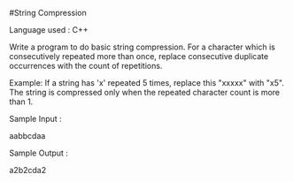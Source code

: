 #String Compression

Language used : C++

Write a program to do basic string compression. For a character which is consecutively repeated more than once, replace consecutive duplicate occurrences with the count of repetitions.

Example:
If a string has 'x' repeated 5 times, replace this "xxxxx" with "x5".
The string is compressed only when the repeated character count is more than 1.

Sample Input :

aabbcdaa

Sample Output :

a2b2cda2
